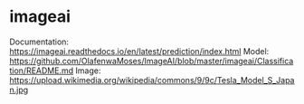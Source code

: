 # imageai
Documentation: https://imageai.readthedocs.io/en/latest/prediction/index.html
Model: https://github.com/OlafenwaMoses/ImageAI/blob/master/imageai/Classification/README.md
Image: https://upload.wikimedia.org/wikipedia/commons/9/9c/Tesla_Model_S_Japan.jpg
